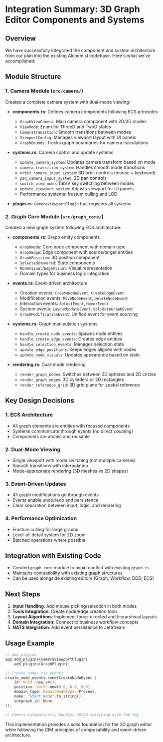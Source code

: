 # Integration Summary: 3D Graph Editor Components and Systems

## Overview

We have successfully integrated the component and system architecture from our plan into the existing Alchemist codebase. Here's what we've accomplished:

## Module Structure

### 1. Camera Module (`src/camera/`)
Created a complete camera system with dual-mode viewing:

- **components.rs**: Defines camera components following ECS principles
  - `GraphViewCamera`: Main camera component with 2D/3D modes
  - `ViewMode`: Enum for ThreeD and TwoD states
  - `CameraTransition`: Smooth transitions between modes
  - `ViewportConfig`: Manages viewport layout with UI panels
  - `GraphBounds`: Tracks graph boundaries for camera calculations

- **systems.rs**: Camera control and update systems
  - `update_camera_system`: Updates camera transform based on mode
  - `camera_transition_system`: Handles smooth mode transitions
  - `orbit_camera_input_system`: 3D orbit controls (mouse + keyboard)
  - `pan_camera_input_system`: 2D pan controls
  - `switch_view_mode`: Tab/V key switching between modes
  - `update_viewport_system`: Adjusts viewport for UI panels
  - Performance systems: frustum culling and LOD

- **plugin.rs**: `CameraViewportPlugin` that registers all systems

### 2. Graph Core Module (`src/graph_core/`)
Created a new graph system following ECS architecture:

- **components.rs**: Graph entity components
  - `GraphNode`: Core node component with domain type
  - `GraphEdge`: Edge component with source/target entities
  - `GraphPosition`: 3D position component
  - `Selected`/`Hovered`: State components
  - `NodeVisual`/`EdgeVisual`: Visual representation
  - Domain types for business logic integration

- **events.rs**: Event-driven architecture
  - Creation events: `CreateNodeEvent`, `CreateEdgeEvent`
  - Modification events: `MoveNodeEvent`, `DeleteNodeEvent`
  - Interaction events: `SelectEvent`, `HoverEvent`
  - System events: `LayoutUpdateEvent`, `ValidateGraphEvent`
  - `GraphModificationEvent`: Unified event for event sourcing

- **systems.rs**: Graph manipulation systems
  - `handle_create_node_events`: Spawns node entities
  - `handle_create_edge_events`: Creates edge entities
  - `handle_selection_events`: Manages selection state
  - `update_edge_positions`: Keeps edges aligned with nodes
  - `update_node_visuals`: Updates appearance based on state

- **rendering.rs**: Dual-mode rendering
  - `render_graph_nodes`: Switches between 3D spheres and 2D circles
  - `render_graph_edges`: 3D cylinders or 2D rectangles
  - `render_reference_grid`: 3D grid plane for spatial reference

## Key Design Decisions

### 1. ECS Architecture
- All graph elements are entities with focused components
- Systems communicate through events (no direct coupling)
- Components are atomic and reusable

### 2. Dual-Mode Viewing
- Single viewport with mode switching (not multiple cameras)
- Smooth transitions with interpolation
- Mode-appropriate rendering (3D meshes vs 2D shapes)

### 3. Event-Driven Updates
- All graph modifications go through events
- Events enable undo/redo and persistence
- Clear separation between input, logic, and rendering

### 4. Performance Optimization
- Frustum culling for large graphs
- Level-of-detail system for 2D zoom
- Batched operations where possible

## Integration with Existing Code

- Created `graph_core` module to avoid conflict with existing `graph.rs`
- Maintains compatibility with existing graph structures
- Can be used alongside existing editors (Graph, Workflow, DDD, ECS)

## Next Steps

1. **Input Handling**: Add mouse picking/selection in both modes
2. **Tools Integration**: Create node/edge creation tools
3. **Layout Algorithms**: Implement force-directed and hierarchical layouts
4. **Domain Integration**: Connect to business workflow concepts
5. **NATS Integration**: Add event persistence to JetStream

## Usage Example

```rust
// Add plugins
app.add_plugins(CameraViewportPlugin)
   .add_plugins(GraphPlugin);

// Create nodes via events
create_node_events.send(CreateNodeEvent {
    id: Uuid::new_v4(),
    position: Vec3::new(0.0, 0.0, 0.0),
    domain_type: DomainNodeType::Process,
    name: "Start Node".to_string(),
    subgraph_id: None,
});

// Camera automatically handles 3D/2D switching with Tab key
```

This implementation provides a solid foundation for the 3D graph editor while following the CIM principles of composability and event-driven architecture. 